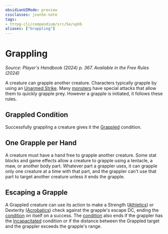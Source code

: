 ```yaml
---
obsidianUIMode: preview
cssclasses: json5e-note
tags:
- ttrpg-cli/compendium/src/5e/xphb
aliases: ["Grappling"]
---
```

# Grappling
*Source: Player's Handbook (2024) p. 367. Available in the Free Rules (2024)* 

A creature can grapple another creature. Characters typically grapple by using an [Unarmed Strike](2-Mechanics/CLI/rules/variant-rules/unarmed-strike-xphb.md). Many [monsters](2-Mechanics/CLI/rules/variant-rules/monster-xphb.md) have special attacks that allow them to quickly grapple prey. However a grapple is initiated, it follows these rules.

## Grappled Condition

Successfully grappling a creature gives it the [Grappled](2-Mechanics/CLI/rules/conditions.md#Grappled) condition.

## One Grapple per Hand

A creature must have a hand free to grapple another creature. Some stat blocks and game effects allow a creature to grapple using a tentacle, a maw, or another body part. Whatever part a grappler uses, it can grapple only one creature at a time with that part, and the grappler can't use that part to target another creature unless it ends the grapple.

## Escaping a Grapple

A Grappled creature can use its action to make a Strength ([Athletics](2-Mechanics/CLI/rules/skills.md#Athletics)) or Dexterity ([Acrobatics](2-Mechanics/CLI/rules/skills.md#Acrobatics)) check against the grapple's escape DC, ending the [condition](2-Mechanics/CLI/rules/variant-rules/condition-xphb.md) on itself on a success. The [condition](2-Mechanics/CLI/rules/variant-rules/condition-xphb.md) also ends if the grappler has the [Incapacitated](2-Mechanics/CLI/rules/conditions.md#Incapacitated) condition or if the distance between the Grappled target and the grappler exceeds the grapple's range.